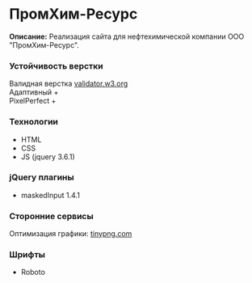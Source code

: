 # ПромХим-Ресурс

__Описание:__  Реализация сайта для нефтехимической компании ООО "ПромХим-Ресурс".

### Устойчивость верстки
Валидная верстка [validator.w3.org](https://validator.w3.org/)  
Адаптивный +  
PixelPerfect +  

### Технологии
- HTML
- CSS
- JS (jquery 3.6.1)

### jQuery плагины
- maskedInput 1.4.1

### Сторонние сервисы
Оптимизация графики: [tinypng.com](https://tinypng.com/)   

### Шрифты
- Roboto  


